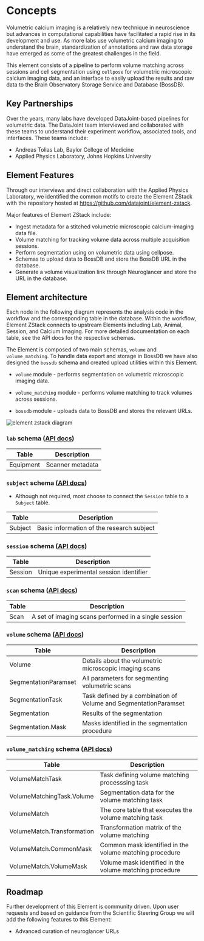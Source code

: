 # Concepts

Volumetric calcium imaging is a relatively new technique in neuroscience but advances in
computational capabilities have facilitated a rapid rise in its development and
use. As more labs use volumetric calcium imaging to
understand the brain, standardization of annotations and raw data storage have
emerged as some of the greatest challenges in the field. 

This element consists of a pipeline to perform volume matching across sessions
and cell segmentation using `cellpose` for volumetric microscopic calcium imaging data, and an
interface to easily upload the results and raw data to the Brain Observatory
Storage Service and Database (BossDB).

## Key Partnerships

Over the years, many labs have developed DataJoint-based pipelines for volumetric
data. The DataJoint team interviewed and collaborated with these teams to
understand their experiment workflow, associated tools, and interfaces. These teams
include:

- Andreas Tolias Lab, Baylor College of Medicine
- Applied Physics Laboratory, Johns Hopkins University

## Element Features

Through our interviews and direct collaboration with the Applied Physics Laboratory, we identified
the common motifs to create the Element ZStack with the repository hosted at
https://github.com/datajoint/element-zstack.

Major features of Element ZStack include:

- Ingest metadata for a stitched volumetric microscopic calcium-imaging data
  file.
- Volume matching for tracking volume data across multiple acquisition sessions.
- Perform segmentation using on volumetric data using cellpose. 
- Schemas to upload data to BossDB and store the BossDB URL in the database.
- Generate a volume visualization link through Neuroglancer and store the URL in
  the database.


## Element architecture

Each node in the following diagram represents the analysis code in the workflow and the
corresponding table in the database.  Within the workflow, Element ZStack
connects to upstream Elements including Lab, Animal, Session, and Calcium Imaging. For more detailed
documentation on each table, see the API docs for the respective schemas.

The Element is composed of two main schemas, `volume` and `volume_matching`. To handle
data export and storage in BossDB we have also designed the `bossdb` schema and
created upload utilities within this Element. 

- `volume` module - performs segmentation on volumetric microscopic imaging
  data.

- `volume_matching` module - performs volume matching to track volumes across sessions.

- `bossdb` module - uploads data to BossDB and stores the relevant URLs.

![element zstack diagram](https://raw.githubusercontent.com/datajoint/element-zstack/images/zstack_diagram.svg)

### `lab` schema ([API docs](../api/workflow_calcium_imaging/pipeline/#workflow_calcium_imaging.pipeline.Equipment))

| Table | Description |
| --- | --- |
| Equipment | Scanner metadata |

### `subject` schema ([API docs](https://datajoint.com/docs/elements/element-animal/api/element_animal/subject))

- Although not required, most choose to connect the `Session` table to a `Subject` table.

| Table | Description |
| --- | --- |
| Subject | Basic information of the research subject |

### `session` schema ([API docs](https://datajoint.com/docs/elements/element-session/api/element_session/session_with_datetime))

| Table | Description |
| --- | --- |
| Session | Unique experimental session identifier |

### `scan` schema ([API docs](https://datajoint.com/docs/elements/element-calcium-imaging/api/element_calcium_imaging/scan))

| Table | Description |
| --- | --- |
| Scan | A set of imaging scans performed in a single session |

### `volume` schema ([API docs](https://datajoint.com/docs/elements/element-zstack/api/element_zstack/volume))

| Table | Description |
| --- | --- |
| Volume | Details about the volumetric microscopic imaging scans |
| SegmentationParamset | All parameters for segmenting volumetric scans |
| SegmentationTask | Task defined by a combination of Volume and SegmentationParamset |
| Segmentation | Results of the segmentation |
| Segmentation.Mask | Masks identified in the segmentation procedure |

### `volume_matching` schema ([API docs](https://datajoint.com/docs/elements/element-zstack/api/element_zstack/volume))

| Table | Description |
| --- | --- |
| VolumeMatchTask | Task defining volume matching processsing task |
| VolumeMatchingTask.Volume | Segmentation data for the volume matching task |
| VolumeMatch | The core table that executes the volume matching task  |
| VolumeMatch.Transformation | Transformation matrix of the volume matching |
| VolumeMatch.CommonMask | Common mask identified in the volume matching procedure |
| VolumeMatch.VolumeMask | Volume mask identified in the volume matching procedure |

## Roadmap

Further development of this Element is community driven. Upon user requests and based on
guidance from the Scientific Steering Group we will add the following features to this
Element:

- Advanced curation of neuroglancer URLs
